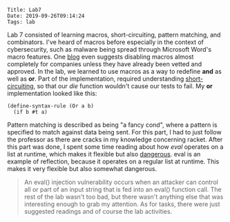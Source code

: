     Title: Lab7
    Date: 2019-09-26T09:14:24
    Tags: lab

Lab 7 consisted of learning macros, short-circuiting, pattern matching, and combinators. I've heard of macros before especially in the context of cybersecurity, such as malware being spread through Microsoft Word's macro features. One [blog](https://insights.sei.cmu.edu/cert/2016/06/who-needs-to-exploit-vulnerabilities-when-you-have-macros.html) even suggests disabling macros almost completely for companies unless they have already been vetted and approved. In the lab, we learned to use macros as a way to redefine **and** as well as **or**. Part of the implementation, required understanding [short-circuiting](https://www.interviewcake.com/concept/java/short-circuit-evaluation), so that our _die_ function wouldn't cause our tests to fail. My **or** implementation looked like this: 

```
(define-syntax-rule (Or a b)
  (if b #t a)

```

Pattern matching is described as being "a fancy cond", where a pattern is specified to match against data being sent. For this part, I had to just follow the professor as there are cracks in my knowledge concerning racket. After this part was done, I spent some time reading about how _eval_ operates on a list at runtime, which makes it flexible but also [dangerous](https://en.wikipedia.org/wiki/Code_injection#Dynamic_evaluation_vulnerabilities). 
eval is an example of reflection, because it operates on a regular list at runtime. This makes it very flexible but also somewhat dangerous.
> An eval() injection vulnerability occurs when an attacker can control all or part of an input string that is fed into an eval() function call.
The rest of the lab wasn't too bad, but there wasn't anything else that was interesting enough to grab my attention. As for tasks, there were just suggested readings and of course the lab activities. 


<!-- more -->

